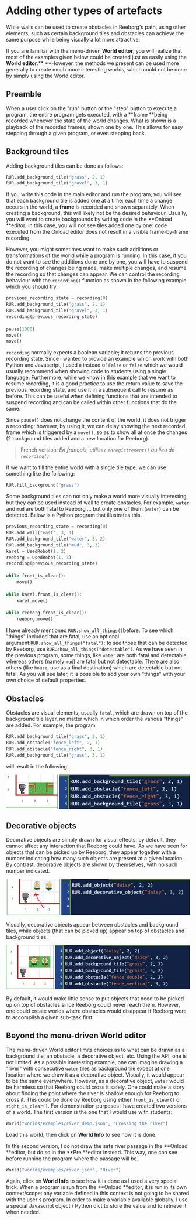 # Adding other types of artefacts

While walls can be used to create obstacles in Reeborg's path, using other elements, such as certain background tiles and obstacles can achieve the same purpose while being visually a lot more attractive.

If you are familiar with the menu-driven **World editor**, you will realize that most of the examples given below could be created just as easily using the **World editor**.** **However, the methods we present can be used more generally to create much more interesting worlds, which could not be done by simply using the World editor.

## Preamble

When a user click on the "run" button or the "step" button to execute a program, the entire program gets executed, with a **frame **being recorded whenever the state of the world changes. What is shown is a playback of the recorded frames, shown one by one. This allows for easy stepping through a given program, or even stepping back.

## Background tiles

Adding background tiles can be done as follows:

```py
RUR.add_background_tile("grass", 2, 1)
RUR.add_background_tile("gravel", 3, 1)
```

If you write this code in the main editor and run the program, you will see that each background tile is added one at a time: each time a change occurs in the world, a **frame** is recorded and shown separately. When creating a background, this will likely not be the desired behaviour. Usually, you will want to create backgrounds by writing code in the **Onload **editor; in this case, you will not see tiles added one by one: code executed from the Onload editor does not result in a visible frame-by-frame recording.

However, you might sometimes want to make such additions or transformations of the world while a program is running. In this case, if you do not want to see the additions done one by one, you will have to suspend the recording of changes being made, make multiple changes, and resume the recording so that changes can appear. We can control the recording behaviour with the `recording()` function as shown in the following example which you should try.

```py
previous_recording_state = recording(0)
RUR.add_background_tile("grass", 2, 1)
RUR.add_background_tile("gravel", 3, 1)
recording(previous_recording_state)

pause(1000)
move()
move()
```

`recording` normally expects a boolean variable; it returns the previous recording state. Since I wanted to provide an example which work with both Python and Javascript, I used `0` instead of `False` or `false` which we would usually recommend when showing code to students using a single language. Furthermore, while we know in this example that we want to resume recording, it is a good practice to use the return value to save the previous recording state, and use it in a subsequent call to resume as before.  This can be useful when defining functions that are intended to suspend recording and can be called within other functions that do the same.

Since `pause()` does not change the content of the world, it does not trigger a recording; however, by using it, we can delay showing the next recorded frame which is triggered by a `move()`, so as to show all at once the changes \(2 background tiles added and a new location for Reeborg\).

> French version: _En français, utilisez _`enregistrement()`_ au lieu de _`recording()`_._

If we want to fill the entire world with a single tile type, we can use something like the following:

```py
RUR.fill_background("grass")
```

Some background tiles can not only make a world more visually interesting, but they can be used instead of wall to create obstacles. For example, `water` and `mud` are both fatal to Reeborg ... but only one of them \(`water`\) can be detected. Below is a Python program that illustrates this.

```python
previous_recording_state = recording(0)
RUR.add_wall("east", 3, 1)
RUR.add_background_tile("water", 3, 2)
RUR.add_background_tile("mud", 3, 3)
karel = UsedRobot(1, 2)
reeborg = UsedRobot(1, 3)
recording(previous_recording_state)

while front_is_clear():
    move()

while karel.front_is_clear():
    karel.move()

while reeborg.front_is_clear():
    reeborg.move()
```

I have already mentioned `RUR.show_all_things()`before. To see which "things" included that are fatal, use an optional argument:`RUR.show_all_things("fatal")`; to see those that can be detected by Reeborg, use `RUR.show_all_things("detectable")`. As we have seen in the previous program, some things, like `water` are both fatal and detectable, whereas others \(namely `mud`\) are fatal but not detectable. There are also others \(like `house`, use as a final destination\) which are detectable but not fatal. As you will see later, it is possible to add your own "things" with your own choice of default properties.

## Obstacles

Obstacles are visual elements, usually `fatal`, which are drawn on top of the background tile layer, no matter which in which order the various "things" are added.  For example, the program

```py
RUR.add_background_tile("grass", 2, 1)
RUR.add_obstacle("fence_left", 2, 1)
RUR.add_obstacle("fence_right", 3, 1)
RUR.add_background_tile("grass", 3, 1)
```

will result in the following

![](/assets/background4.png)

## Decorative objects

Decorative objects are simply drawn for visual effects: by default, they cannot affect any interaction that Reeborg could have. As we have seen for objects that can be picked up by Reeborg, they appear together with a number indicating how many such objects are present at a given location. By contrast, decorative objects are shown by themselves, with no such number indicated.

![](/assets/background5.png)

Visually, decorative objects appear between obstacles and background tiles, while objects \(that can be picked up\) appear on top of obstacles and background tiles.

![](/assets/background6.png)

By default, it would make little sense to put objects that need to be picked up on top of obstacles since Reeborg could never reach them. However, one could create worlds where obstacles would disappear if Reeborg were to accomplish a given sub-task first.

## Beyond the menu-driven World editor

The menu-driven World editor limits choices as to what can be drawn as a background tile, an obstacle, a decorative object, etc. Using the API, one is not limited. As a possible interesting example, one can imagine drawing a "river" with consecutive `water` tiles as background tile except at one location where we draw it as a decorative object. Visually, it would appear to be the same everywhere. However, as a decorative object, `water` would be harmless so that Reeborg could cross it safely. One could make a story about finding the point where the river is shallow enough for Reeborg to cross it. This could be done by Reeborg using either `front_is_clear()` or `right_is_clear()`. For demonstration purposes I have created two versions of a world. The first version is the one that I would use with students:

```py
World("worlds/examples/river_demo.json", "Crossing the river")
```

Load this world, then click on **World Info** to see how it is done.

In the second version, I do not draw the safe river passage in the **Onload **editor, but do so in the **Pre **editor instead. This way, one can see before running the program where the passage will be.

```python
World("worlds/examples/river.json", "River")
```

Again, click on **World Info** to see how it is done as I used a very special trick.  When a program is run from the **Onload **editor, it is run in its own context/scope: any variable defined in this context is not going to be shared with the user's program. In order to make a variable available globally, I use a special Javascript object / Python dict to store the value and to retrieve it when needed.

